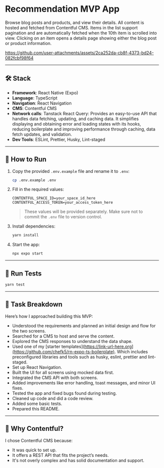 # Recommendation MVP App

Browse blog posts and products, and view their details. All content is hosted and fetched from Contentful CMS. Items in the list support pagination and are automatically fetched when the 10th item is scrolled into view. Clicking on an item opens a details page showing either the blog post or product information.


https://github.com/user-attachments/assets/2ca252da-cb8f-4373-bd24-082fcbf98f64


---

## 🛠 Stack

- **Framework**: React Native (Expo)
- **Language**: TypeScript
- **Navigation**: React Navigation
- **CMS**: Contentful CMS
- **Network calls**: Tanstack React Query: Provides an easy-to-use API that handles data fetching, updating, and caching data. It simplifies displaying and obtaining error and loading states with its hooks, reducing boilerplate and improving performance through caching, data fetch updates, and validation.
- **Dev Tools**: ESLint, Prettier, Husky, Lint-staged

---

## 🚀 How to Run

1. Copy the provided `.env.example` file and rename it to `.env`:

   ```bash
   cp .env.example .env
   ```

2. Fill in the required values:

   ```env
   CONTENTFUL_SPACE_ID=your_space_id_here
   CONTENTFUL_ACCESS_TOKEN=your_access_token_here
   ```

   > These values will be provided separately. Make sure not to commit the `.env` file to version control.

3. Install dependencies:

   ```bash
   yarn install
   ```

4. Start the app:
   ```bash
   npx expo start
   ```

---

## 🧪 Run Tests

```bash
yarn test
```

---

## 🧩 Task Breakdown

Here’s how I approached building this MVP:

- Understood the requirements and planned an initial design and flow for the two screens.
- Searched for a CMS to host and serve the content.
- Explored the CMS responses to understand the data shape.
- Used one of my [starter templates](https://link-url-here.org](https://github.com/chefk5/rn-expo-ts-boilerplate). Which includes preconfigured libraries and tools such as husky, eslint, prettier and lint-staged.
- Set up React Navigation.
- Built the UI for all screens using mocked data first.
- Integrated the CMS API with both screens.
- Added improvements like error handling, toast messages, and minor UI fixes.
- Tested the app and fixed bugs found during testing.
- Cleaned up code and did a code review.
- Added some basic tests.
- Prepared this README.

---

## 🤔 Why Contentful?

I chose Contentful CMS because:

- It was quick to set up.
- It offers a REST API that fits the project’s needs.
- It's not overly complex and has solid documentation and support.
